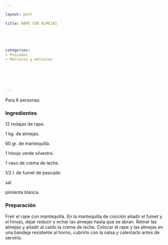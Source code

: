 ```yaml
---

layout: post

title: RAPE CON ALMEJAS





categories:
- Pescados
- Mariscos y moluscos






---
```


Para 6 personas.

<h3>Ingredientes</h3>

12 rodajas de rape.

1 kg. de almejas.

60 gr. de mantequilla.

1 hinojo verde silvestre.

1 vaso de crema de leche.

1/2 l. de fumet de pescado

sal

pimienta blanca.

<h3>Preparación</h3>

Freír el rape con mantequilla. En la mantequilla de cocción añadir el fumet y el hinojo, dejar reducir y echar las almejas hasta que se abran. Retirar las almejas y añadir al caldo la crema de leche. Colocar el rape y las almejas en una bandeja resistente al horno, cubrirlo con la salsa y calentarlo antes de servirlo.